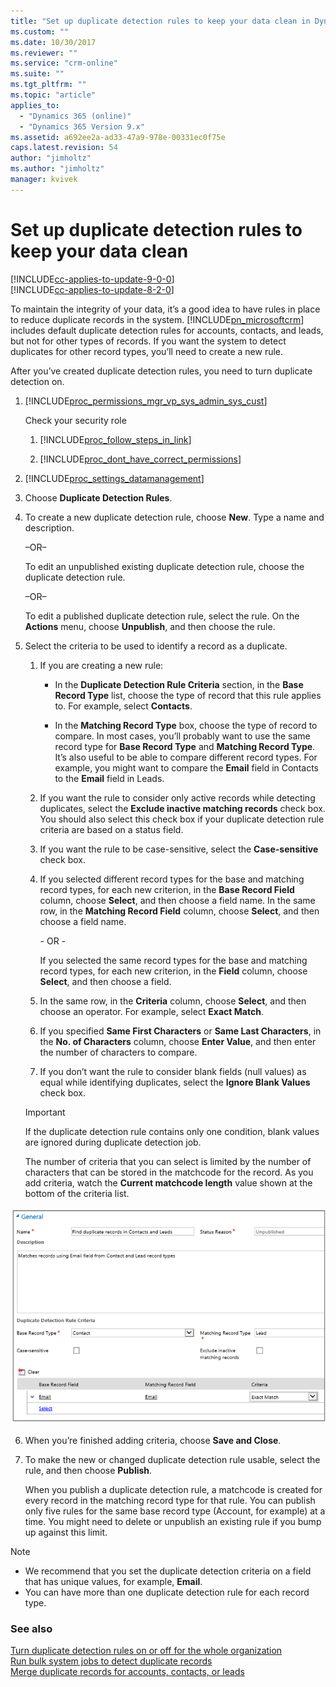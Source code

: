 ```yaml
---
title: "Set up duplicate detection rules to keep your data clean in Dynamics 365 Customer Engagement | MicrosoftDocs"
ms.custom: ""
ms.date: 10/30/2017
ms.reviewer: ""
ms.service: "crm-online"
ms.suite: ""
ms.tgt_pltfrm: ""
ms.topic: "article"
applies_to: 
  - "Dynamics 365 (online)"
  - "Dynamics 365 Version 9.x"
ms.assetid: a692ee2a-ad33-47a9-978e-00331ec0f75e
caps.latest.revision: 54
author: "jimholtz"
ms.author: "jimholtz"
manager: kvivek
---
```

# Set up duplicate detection rules to keep your data clean

[!INCLUDE[cc-applies-to-update-9-0-0](../includes/cc_applies_to_update_9_0_0.md)]<br/>[!INCLUDE[cc-applies-to-update-8-2-0](../includes/cc_applies_to_update_8_2_0.md)]

To maintain the integrity of your data, it’s a good idea to have rules in place to reduce duplicate records in the system. [!INCLUDE[pn_microsoftcrm](../includes/pn-microsoftcrm.md)] includes default duplicate detection rules for accounts, contacts, and leads, but not for other types of records. If you want the system to detect duplicates for other record types, you’ll need to create a new rule.  
  
 After you’ve created duplicate detection rules, you need to turn duplicate detection on.  
  
1. [!INCLUDE[proc_permissions_mgr_vp_sys_admin_sys_cust](../includes/proc-permissions-mgr-vp-sys-admin-sys-cust.md)]  
  
    Check your security role  
  
    1. [!INCLUDE[proc_follow_steps_in_link](../includes/proc-follow-steps-in-link.md)]  
  
    2. [!INCLUDE[proc_dont_have_correct_permissions](../includes/proc-dont-have-correct-permissions.md)]  
  
2. [!INCLUDE[proc_settings_datamanagement](../includes/proc-settings-datamanagement.md)]  
  
3.  Choose **Duplicate Detection Rules**.  
  
4.  To create a new duplicate detection rule, choose **New**. Type a name and description.  
  
     –OR–  
  
     To edit an unpublished existing duplicate detection rule, choose the duplicate detection rule.  
  
     –OR–  
  
     To edit a published duplicate detection rule, select the rule. On the **Actions** menu, choose **Unpublish**, and then choose the rule.  
  
5.  Select the criteria to be used to identify a record as a duplicate.  
  
    1.  If you are creating a new rule:  
  
        -   In the **Duplicate Detection Rule Criteria** section, in the **Base Record Type** list, choose the type of record that this rule applies to. For example, select **Contacts**.  
  
        -   In the **Matching Record Type** box, choose the type of record to compare. In most cases, you’ll probably want to use the same record type for **Base Record Type** and **Matching Record Type**. It’s also useful to be able to compare different record types. For example, you might want to compare the **Email** field in Contacts to the **Email** field in Leads.  
  
    2.  If you want the rule to consider only active records while detecting duplicates, select the **Exclude inactive matching records** check box. You should also select this check box if your duplicate detection rule criteria are based on a status field.  
  
    3.  If you want the rule to be case-sensitive, select the **Case-sensitive** check box.  
  
    4.  If you selected different record types for the base and matching record types, for each new criterion, in the **Base Record Field** column, choose **Select**, and then choose a field name. In the same row, in the **Matching Record Field** column, choose **Select**, and then choose a field name.  
  
         \-  OR -  
  
         If you selected the same record types for the base and matching record types, for each new criterion, in the **Field** column, choose **Select**, and then choose a field.  
  
    5.  In the same row, in the **Criteria** column, choose **Select**, and then choose an operator. For example, select **Exact Match**.  
  
    6.  If you specified **Same First Characters** or **Same Last Characters**, in the **No. of Characters** column, choose **Enter Value**, and then enter the number of characters to compare.  
  
    7.  If you don’t want the rule to consider blank fields (null values) as equal while identifying duplicates, select the **Ignore Blank Values** check box.  
  
    > [!IMPORTANT]
    >  If the duplicate detection rule contains only one condition, blank values are ignored during duplicate detection job.  
  
     The number of criteria that you can select is limited by the number of characters that can be stored in the matchcode for the record. As you add criteria, watch the **Current matchcode length** value shown at the bottom of the criteria list.  
  
 ![Example duplicate detection rule](media/cc-duplicate-detection-rule-cc-duplicate-detection-rule.PNG "Example duplicate detection rule")  
  
6.  When you’re finished adding criteria, choose **Save and Close**.  
  
7.  To make the new or changed duplicate detection rule usable, select the rule, and then choose **Publish**.  
  
     When you publish a duplicate detection rule, a matchcode is created for every record in the matching record type for that rule. You can publish only five rules for the same base record type (Account, for example) at a time. You might need to delete or unpublish an existing rule if you bump up against this limit.  
  
> [!NOTE]
>  -   We recommend that you set the duplicate detection criteria on a field that has unique values, for example, **Email**.  
> -   You can have more than one duplicate detection rule for each record type.  
  
### See also  
 [Turn duplicate detection rules on or off for the whole organization](https://docs.microsoft.com/dynamics365/customer-engagement/admin/turn-duplicate-detection-rules-off-whole-organization)<br />
 [Run bulk system jobs to detect duplicate records](https://docs.microsoft.com/dynamics365/customer-engagement/admin/run-bulk-system-jobs-detect-duplicate-records)<br />
 [Merge duplicate records for accounts, contacts, or leads](https://docs.microsoft.com/dynamics365/customer-engagement/basics/merge-duplicate-records-accounts-contacts-leads)<br />

